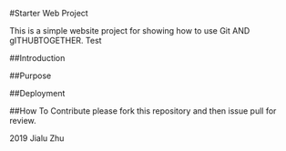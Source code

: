#Starter Web Project

This is a simple website project for showing how to use Git AND gITHUBTOGETHER.  Test

##Introduction

##Purpose

##Deployment

##How To Contribute
please fork this repository and then issue pull for review.

2019 Jialu Zhu